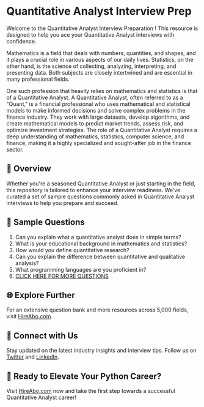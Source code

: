# Quantitative Analyst Interview Prep

Welcome to the Quantitative Analyst Interview Preparation ! This resource is designed to help you ace your Quantitative Analyst interviews with confidence.

Mathematics is a field that deals with numbers, quantities, and shapes, and it plays a crucial role in various aspects of our daily lives. Statistics, on the other hand, is the science of collecting, analyzing, interpreting, and presenting data. Both subjects are closely intertwined and are essential in many professional fields. 

One such profession that heavily relies on mathematics and statistics is that of a Quantitative Analyst. A Quantitative Analyst, often referred to as a "Quant," is a financial professional who uses mathematical and statistical models to make informed decisions and solve complex problems in the finance industry. They work with large datasets, develop algorithms, and create mathematical models to predict market trends, assess risk, and optimize investment strategies. The role of a Quantitative Analyst requires a deep understanding of mathematics, statistics, computer science, and finance, making it a highly specialized and sought-after job in the finance sector.

## 🚀 Overview

Whether you're a seasoned Quantitative Analyst or just starting in the field, this repository is tailored to enhance your interview readiness. We've curated a set of sample questions commonly asked in Quantitative Analyst interviews to help you prepare and succeed.

## 📝 Sample Questions

1. Can you explain what a quantitative analyst does in simple terms?
2. What is your educational background in mathematics and statistics?
3. How would you define quantitative research?
4. Can you explain the difference between quantitative and qualitative analysis?
5. What programming languages are you proficient in?
6. [CLICK HERE FOR MORE QUESTIONS](https://hireabo.com/job/19_0_8/Quantitative%20Analyst)

## 🌐 Explore Further

For an extensive question bank and more resources across 5,000 fields, visit [HireAbo.com](https://www.hireabo.com).

## 📱 Connect with Us

Stay updated on the latest industry insights and interview tips. Follow us on [Twitter](https://twitter.com/hireabo) and [LinkedIn](https://www.linkedin.com/in/hire-abo-3609972a8/).

## 🚀 Ready to Elevate Your Python Career?

Visit [HireAbo.com](https://www.hireabo.com) now and take the first step towards a successful Quantitative Analyst career!
